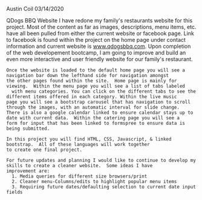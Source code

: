 Austin Coil 03/14/2020

  QDogs BBQ Website
    I have redone my family's restaurants website for this project.  Most of the content as far as images, descriptions, menu items, etc. 
    have all been pulled from either the current website or facebook page.  Link to facebook is found within the project on the home
    page under contact information and current website is www.qdogsbbq.com.  Upon completion of the web developement bootcamp, I am 
    going to improve and build an even more interactive and user friendly website for our family's restaurant. 
   
    Once the website is loaded to the default home page you will see a navigation bar down the lefthand side for navigation amongst
    the other pages found within the site.  Home page is mainly for viewing.  Within the menu page you will see a list of tabs labeled
	  with menu categories. You can click on the different tabs to see the different items offered in each category. Within the live music 
    page you will see a bootstrap carousel that has navigation to scroll through the images, with an automatic interval for slide change. 
    There is also a google calendar linked to ensure calendar stays up to date with current data.  Within the catering page you will see a 
    form for input that has been linked to formspree to ensure data is being submitted.
   
    In this project you will find HTML, CSS, Javascript, & linked bootstrap.  All of these languages will work together
    to create one final project. 
    
    For future updates and planning I would like to continue to develop my skills to create a cleaner website.  Some ideas I have 
    improvement are:
      1. Media queries for different size browsers/print
      2. Cleaner menu-Columns/edits to highlight popular menu items
      3. Requiring future dates/defaulting selection to current date input fields
